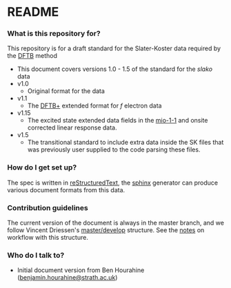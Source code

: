 # README #

### What is this repository for? ###

This repository is for a draft standard for the Slater-Koster data required by the [DFTB](http://www.dftb.org) method

* This document covers versions 1.0 - 1.5 of the standard for the *slako* data
* v1.0
    * Original format for the data
* v1.1 
    * The [DFTB+](http://www.dftb-plus.info/) extended format for *f* electron data
* v1.15
    * The excited state extended data fields in the [mio-1-1](http://www.dftb.org/parameters/download/mio/mio-1-1/) and onsite corrected linear response data.
* v1.5
    * The transitional standard to include extra data inside the SK files that was previously user supplied to the code parsing these files.

### How do I get set up? ###

The spec is written in [reStructuredText](http://docutils.sourceforge.net/rst.html), the [sphinx](http://www.sphinx-doc.org/) generator can produce various document formats from this data.

### Contribution guidelines ###

The current version of the document is always in the master branch, and we follow Vincent Driessen's [master/develop](http://nvie.com/posts/a-successful-git-branching-model/) structure. See the [notes](https://bitbucket.org/dftbplus/fortyxima/src/a5fd8ea501528457db9f26d24bfc332fa0c597d1/doc/devel/guide/gitworkflow.rst?at=develop&fileviewer=file-view-default) on workflow with this structure.

### Who do I talk to? ###

* Initial document version from Ben Hourahine (benjamin.hourahine@strath.ac.uk)